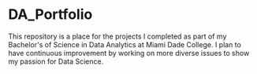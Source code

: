 # DA_Portfolio
This repository is a place for the projects I completed as part of my Bachelor's of Science in Data Analytics at Miami Dade College. I plan to have continuous  improvement by working on more diverse issues to show my passion for Data Science.
